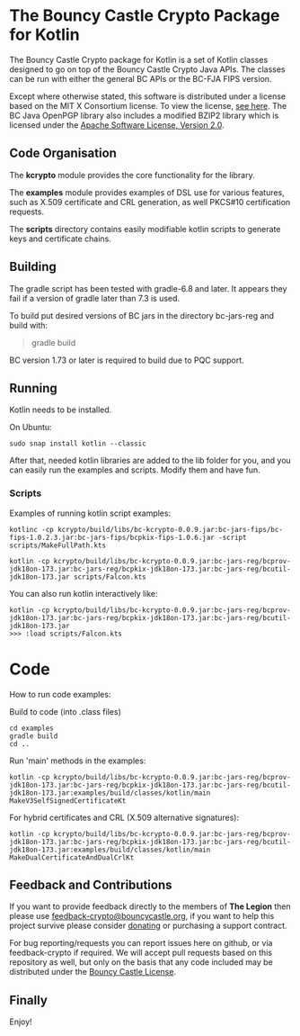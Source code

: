 
# The Bouncy Castle Crypto Package for Kotlin

The Bouncy Castle Crypto package for Kotlin is a set of Kotlin classes designed to go on top of the Bouncy Castle Crypto Java APIs. The classes can be run with either the general BC APIs or the BC-FJA FIPS version.

Except where otherwise stated, this software is distributed under a license based on the MIT X Consortium license. To view the license, [see here](https://www.bouncycastle.org/licence.html). The BC Java OpenPGP library also includes a modified BZIP2 library which is licensed under the [Apache Software License, Version 2.0](http://www.apache.org/licenses/).

## Code Organisation

The **kcrypto** module provides the core functionality for the library.

The **examples** module provides examples of DSL use for various features, such as X.509 certificate and CRL generation, as well PKCS#10 certification requests.

The **scripts** directory contains easily modifiable kotlin scripts to generate keys and certificate chains.

## Building

The gradle script has been tested with gradle-6.8 and later. It appears they fail if a version of gradle later than 7.3 is used.

To build put desired versions of BC jars in the directory bc-jars-reg and build with:

> gradle build

BC version 1.73 or later is required to build due to PQC support. 

## Running

Kotlin needs to be installed. 

On Ubuntu:

`sudo snap install kotlin --classic`

After that, needed kotlin libraries are added to the lib folder for you, and you can easily run the examples and scripts. Modify them and have fun.

### Scripts
Examples of running kotlin script examples:

`kotlinc -cp kcrypto/build/libs/bc-kcrypto-0.0.9.jar:bc-jars-fips/bc-fips-1.0.2.3.jar:bc-jars-fips/bcpkix-fips-1.0.6.jar -script scripts/MakeFullPath.kts`

`kotlin -cp kcrypto/build/libs/bc-kcrypto-0.0.9.jar:bc-jars-reg/bcprov-jdk18on-173.jar:bc-jars-reg/bcpkix-jdk18on-173.jar:bc-jars-reg/bcutil-jdk18on-173.jar scripts/Falcon.kts`

You can also run kotlin interactively like:
```
kotlin -cp kcrypto/build/libs/bc-kcrypto-0.0.9.jar:bc-jars-reg/bcprov-jdk18on-173.jar:bc-jars-reg/bcpkix-jdk18on-173.jar:bc-jars-reg/bcutil-jdk18on-173.jar
>>> :load scripts/Falcon.kts
```

# Code
How to run code examples:

Build to code (into .class files)
```
cd examples
gradle build
cd ..
```
Run 'main' methods in the examples:

`kotlin -cp kcrypto/build/libs/bc-kcrypto-0.0.9.jar:bc-jars-reg/bcprov-jdk18on-173.jar:bc-jars-reg/bcpkix-jdk18on-173.jar:bc-jars-reg/bcutil-jdk18on-173.jar:examples/build/classes/kotlin/main MakeV3SelfSignedCertificateKt`

For hybrid certificates and CRL (X.509 alternative signatures):

`kotlin -cp kcrypto/build/libs/bc-kcrypto-0.0.9.jar:bc-jars-reg/bcprov-jdk18on-173.jar:bc-jars-reg/bcpkix-jdk18on-173.jar:bc-jars-reg/bcutil-jdk18on-173.jar:examples/build/classes/kotlin/main MakeDualCertificateAndDualCrlKt`

## Feedback and Contributions

If you want to provide feedback directly to the members of **The Legion** then please use [feedback-crypto@bouncycastle.org](mailto:feedback-crypto@bouncycastle.org), if you want to help this project survive please consider [donating](https://www.bouncycastle.org/donate) or purchasing a support contract.

For bug reporting/requests you can report issues here on github, or via feedback-crypto if required. We will accept pull requests based on this repository as well, but only on the basis that any code included may be distributed under the [Bouncy Castle License](https://www.bouncycastle.org/licence.html).

## Finally

Enjoy!
